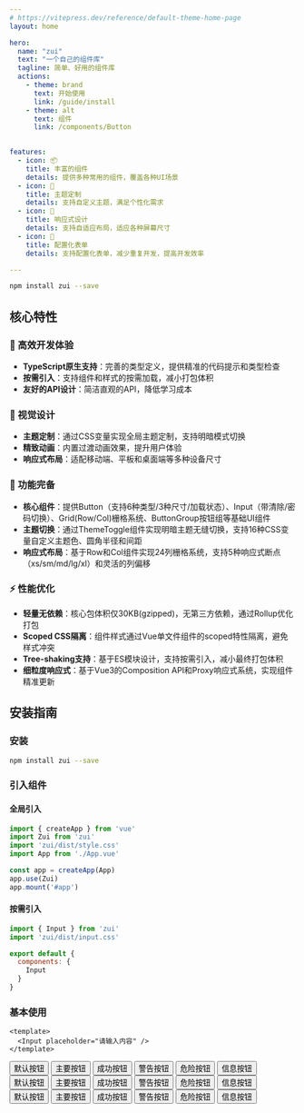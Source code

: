 ```yaml
---
# https://vitepress.dev/reference/default-theme-home-page
layout: home

hero:
  name: "zui"
  text: "一个自己的组件库"
  tagline: 简单、好用的组件库
  actions:
    - theme: brand
      text: 开始使用
      link: /guide/install
    - theme: alt
      text: 组件
      link: /components/Button

      
features:
  - icon: 📦
    title: 丰富的组件
    details: 提供多种常用的组件，覆盖各种UI场景
  - icon: 🎨
    title: 主题定制
    details: 支持自定义主题，满足个性化需求
  - icon: 📱
    title: 响应式设计
    details: 支持自适应布局，适应各种屏幕尺寸
  - icon: 📃
    title: 配置化表单
    details: 支持配置化表单，减少重复开发，提高开发效率

---
```




```bash
npm install zui --save
```








<div style="position: absolute;top:-500px;width:100%;z-index:10">
  <Row justify="end" :gutter="0">
    <Col :span="1"><Button text>默认按钮</Button></Col>
    <Col :span="1"><Button text type="primary">主要按钮</Button></Col>
    <Col :span="1"><Button text type="success">成功按钮</Button></Col>
    <Col :span="1"><Button text type="warning">警告按钮</Button></Col>
    <Col :span="1"><Button text type="danger">危险按钮</Button></Col>
    <Col :span="1"><Button text type="info">信息按钮</Button></Col>
    <Col :span="1"><Button >默认按钮</Button></Col>
    <Col :span="1"><Button type="primary">主要按钮</Button></Col>
    <Col :span="1"><Button type="success">成功按钮</Button></Col>
    <Col :span="1"><Button type="warning">警告按钮</Button></Col>
    <Col :span="1"><Button type="danger">危险按钮</Button></Col>
    <Col :span="1"><Button type="info">信息按钮</Button></Col>
  </Row>
  <Row justify="end" style="margin-top:10px">
    <Input placeholder="开始 zui 使用之旅" width="540px" height="50px" />
  </Row>
</div>

<style>
  .start-button{
    border-radius: 10px;
    background-color: #007aff;
    color: #fff;
    padding: 10px 20px;
    font-size: 16px;
    font-weight: 500;
    border: none;
    cursor: pointer;
  }
</style>

## 核心特性

### 🚀 高效开发体验
- **TypeScript原生支持**：完善的类型定义，提供精准的代码提示和类型检查
- **按需引入**：支持组件和样式的按需加载，减小打包体积
- **友好的API设计**：简洁直观的API，降低学习成本

### 🎨 视觉设计
- **主题定制**：通过CSS变量实现全局主题定制，支持明暗模式切换
- **精致动画**：内置过渡动画效果，提升用户体验
- **响应式布局**：适配移动端、平板和桌面端等多种设备尺寸

### 🔋 功能完备
- **核心组件**：提供Button（支持6种类型/3种尺寸/加载状态）、Input（带清除/密码切换）、Grid(Row/Col)栅格系统、ButtonGroup按钮组等基础UI组件
- **主题切换**：通过ThemeToggle组件实现明暗主题无缝切换，支持16种CSS变量自定义主题色、圆角半径和间距
- **响应式布局**：基于Row和Col组件实现24列栅格系统，支持5种响应式断点（xs/sm/md/lg/xl）和灵活的列偏移

### ⚡ 性能优化
- **轻量无依赖**：核心包体积仅30KB(gzipped)，无第三方依赖，通过Rollup优化打包
- **Scoped CSS隔离**：组件样式通过Vue单文件组件的scoped特性隔离，避免样式冲突
- **Tree-shaking支持**：基于ES模块设计，支持按需引入，减小最终打包体积
- **细粒度响应式**：基于Vue3的Composition API和Proxy响应式系统，实现组件精准更新

## 安装指南

### 安装

```bash
npm install zui --save
```

### 引入组件

#### 全局引入

```javascript
import { createApp } from 'vue'
import Zui from 'zui'
import 'zui/dist/style.css'
import App from './App.vue'

const app = createApp(App)
app.use(Zui)
app.mount('#app')
```

#### 按需引入

```javascript
import { Input } from 'zui'
import 'zui/dist/input.css'

export default {
  components: {
    Input
  }
}
```

### 基本使用

```vue
<template>
  <Input placeholder="请输入内容" />
</template>
```

<script setup lang="ts">
import { ref } from 'vue'
</script>
<style>
  /* .button-group {
    padding:20px 0px ;
    display:flex;
    gap:10px;
  } */
</style>
<div style="display: flex; gap: 40px; margin: 0 auto; max-width: 1200px;">
<div style="flex: 1;">
<!-- 主内容区域 -->
<div class="button-group">
  <Button>默认按钮</Button>
  <Button type="primary">主要按钮</Button>
  <Button type="success">成功按钮</Button>
  <Button type="warning">警告按钮</Button>
  <Button type="danger">危险按钮</Button>
  <Button type="info">信息按钮</Button>
</div>
</div>

</div>
<div class="button-group">
  <Button>默认按钮</Button>
  <Button type="primary" text>主要按钮</Button>
  <Button type="success" text>成功按钮</Button>
  <Button type="warning" text>警告按钮</Button>
  <Button type="danger" text>危险按钮</Button>
  <Button type="info" text>信息按钮</Button>
</div>
<div class="button-group">
  <Button>默认按钮</Button>
  <Button type="primary" text border>主要按钮</Button>
  <Button type="success" text border>成功按钮</Button>
  <Button type="warning" text border>警告按钮</Button>
  <Button type="danger" text border>危险按钮</Button>
  <Button type="info" text border>信息按钮</Button>
</div>
